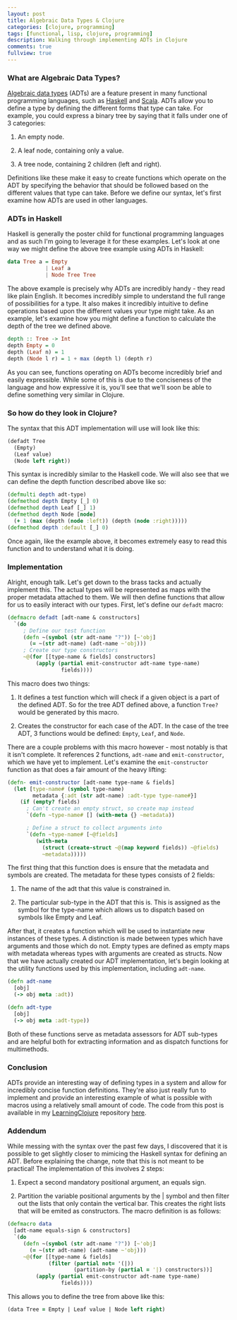 ```yaml
---
layout: post
title: Algebraic Data Types & Clojure
categories: [clojure, programming]
tags: [functional, lisp, clojure, programming]
description: Walking through implementing ADTs in Clojure
comments: true
fullview: true
---
```


### What are Algebraic Data Types?

[Algebraic data types](http://wikipedia.org/en/Algebraic_data_type) (ADTs) are a feature present
in many functional programming languages, such as
[Haskell](http://wikipedia.org/en/Haskell_(programming_language)) and
[Scala](http://wikipedia.org/en/Scala_(programming_language)). ADTs allow you to define a type by
defining the different forms that type can take. For example, you could express a binary tree by
saying that it falls under one of 3 categories:

  1. An empty node.

  2. A leaf node, containing only a value.

  3. A tree node, containing 2 children (left and right).

Definitions like these make it easy to create functions which operate on the ADT by specifying the
behavior that should be followed based on the different values that type can take. Before we define
our syntax, let's first examine how ADTs are used in other languages.

### ADTs in Haskell

Haskell is generally the poster child for functional programming languages and as such I'm going to
leverage it for these examples. Let's look at one way we
might define the above tree example using ADTs in Haskell:

```haskell
data Tree a = Empty
            | Leaf a
            | Node Tree Tree
```

The above example is precisely why ADTs are incredibly handy - they read like plain English. It
becomes incredibly simple to understand the full range of possibilities for a type. It also makes it
incredibly intuitive to define operations based upon the different values your type might take. As
an example, let's examine how you might define a function to calculate the depth of the tree we
defined above.

```haskell
depth :: Tree -> Int
depth Empty = 0
depth (Leaf n) = 1
depth (Node l r) = 1 + max (depth l) (depth r)
```

As you can see, functions operating on ADTs become incredibly brief and easily expressible. While
some of this is due to the conciseness of the language and how expressive it is, you'll see that
we'll soon be able to define something very similar in Clojure.

### So how do they look in Clojure?

The syntax that this ADT implementation will use will look like this:

```clojure
(defadt Tree
  (Empty)
  (Leaf value)
  (Node left right))
```

This syntax is incredibly similar to the Haskell code. We will also see that we can define the depth
function described above like so:

```clojure
(defmulti depth adt-type)
(defmethod depth Empty [_] 0)
(defmethod depth Leaf [_] 1)
(defmethod depth Node [node]
  (+ 1 (max (depth (node :left)) (depth (node :right)))))
(defmethod depth :default [_] 0)
```

Once again, like the example above, it becomes extremely easy to read this function and to
understand what it is doing.

### Implementation

Alright, enough talk. Let's get down to the brass tacks and actually implement this. The actual
types will be represented as maps with the proper metadata attached to them. We will then define
functions that allow for us to easily interact with our types. First, let's define our
`defadt` macro:

```clojure
(defmacro defadt [adt-name & constructors]
  `(do
     ; Define our test function
     (defn ~(symbol (str adt-name "?")) [~'obj]
       (= ~(str adt-name) (adt-name ~'obj)))
     ; Create our type constructors
     ~@(for [[type-name & fields] constructors]
         (apply (partial emit-constructor adt-name type-name)
                 fields))))
```

This macro does two things:

  1. It defines a test function which will check if a given object is a part of the defined ADT. So
     for the tree ADT defined above, a function `Tree?` would be generated by this macro.

  2. Creates the constructor for each case of the ADT. In the case of the tree ADT, 3 functions
     would be defined: `Empty`, `Leaf`, and `Node`.

There are a couple problems with this macro however - most notably is that it isn't complete. It
references 2 functions, `adt-name` and `emit-constructor`, which we have yet to implement. Let's
examine the `emit-constructor` function as that does a fair amount of the heavy lifting:

```clojure
(defn- emit-constructor [adt-name type-name & fields]
  (let [type-name# (symbol type-name)
        metadata {:adt (str adt-name) :adt-type type-name#}]
    (if (empty? fields)
      ; Can't create an empty struct, so create map instead
      `(defn ~type-name# [] (with-meta {} ~metadata))

      ; Define a struct to collect arguments into
      `(defn ~type-name# [~@fields]
         (with-meta
           (struct (create-struct ~@(map keyword fields)) ~@fields)
           ~metadata)))))
```

The first thing that this function does is ensure that the metadata and symbols are created. The
metadata for these types consists of 2 fields:

  1. The name of the adt that this value is constrained in.

  2. The particular sub-type in the ADT that this is. This is assigned as the symbol for the
     type-name which allows us to dispatch based on symbols like Empty and Leaf.

After that, it creates a function which will be used to instantiate new instances of these types.
A distinction is made between types which have arguments and those which do not. Empty types are
defined as empty maps with metadata whereas types with arguments are created as structs. Now that we
have actually created our ADT implementation, let's begin looking at the utility functions used by
this implementation, including `adt-name`.

```clojure
(defn adt-name
  [obj]
  (-> obj meta :adt))

(defn adt-type
  [obj]
  (-> obj meta :adt-type))
```

Both of these functions serve as metadata assessors for ADT sub-types and are helpful both for
extracting information and as dispatch functions for multimethods.

### Conclusion

ADTs provide an interesting way of defining types in a system and allow for incredibly concise
function definitions. They're also just really fun to implement and provide an interesting example
of what is possible with macros using a relatively small amount of code. The code from this post is
available in my [LearningClojure](https://github.com/gizmo385/LearningClojure/) repository
[here](https://github.com/gizmo385/LearningClojure/blob/master/adt/src/adt/core.clj).

### Addendum

While messing with the syntax over the past few days, I discovered that it is possible to get
slightly closer to mimicing the Haskell syntax for defining an ADT. Before explaining the change,
note that this is not meant to be practical! The implementation of this involves 2 steps:

  1. Expect a second mandatory positional argument, an equals sign.

  2. Partition the variable positional arguments by the | symbol and then filter out the lists that
     only contain the vertical bar. This creates the right lists that will be emited as
     constructors. The macro definition is as follows:

```clojure
(defmacro data
  [adt-name equals-sign & constructors]
  `(do
     (defn ~(symbol (str adt-name "?")) [~'obj]
       (= ~(str adt-name) (adt-name ~'obj)))
     ~@(for [[type-name & fields]
             (filter (partial not= '(|))
                     (partition-by (partial = '|) constructors))]
         (apply (partial emit-constructor adt-name type-name)
                 fields))))
```

This allows you to define the tree from above like this:

```clojure
(data Tree = Empty | Leaf value | Node left right)
```
